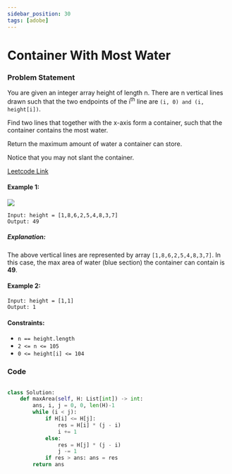 ```yaml
---
sidebar_position: 30
tags: [adobe]
---
```


# Container With Most Water

### Problem Statement

You are given an integer array height of length n. There are n vertical lines drawn such that the two endpoints of the i<sup>th</sup> line are `(i, 0) and (i, height[i])`.

Find two lines that together with the x-axis form a container, such that the container contains the most water.

Return the maximum amount of water a container can store.

Notice that you may not slant the container.

[Leetcode Link](https://leetcode.com/problems/container-with-most-water/)

#### Example 1:

![](https://s3-lc-upload.s3.amazonaws.com/uploads/2018/07/17/question_11.jpg)

```
Input: height = [1,8,6,2,5,4,8,3,7]
Output: 49
```

##### Explanation:

The above vertical lines are represented by array `[1,8,6,2,5,4,8,3,7]`. In this case, the max area of water (blue section) the container can contain is **49**.

#### Example 2:

```
Input: height = [1,1]
Output: 1
```

#### Constraints:

- `n == height.length`
- `2 <= n <= 105`
- `0 <= height[i] <= 104`

### Code

```python title="Python Code"

class Solution:
    def maxArea(self, H: List[int]) -> int:
        ans, i, j = 0, 0, len(H)-1
        while (i < j):
            if H[i] <= H[j]:
                res = H[i] * (j - i)
                i += 1
            else:
                res = H[j] * (j - i)
                j -= 1
            if res > ans: ans = res
        return ans

```
